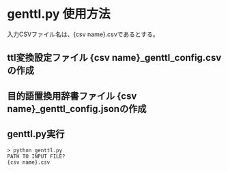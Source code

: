 # genttl.py 使用方法
入力CSVファイル名は、{csv name}.csvであるとする。
## ttl変換設定ファイル {csv name}_genttl_config.csvの作成 
## 目的語置換用辞書ファイル {csv name}_genttl_config.jsonの作成 
## genttl.py実行
`> python genttl.py`  
`PATH TO INPUT FILE?`  
`{csv name}.csv`